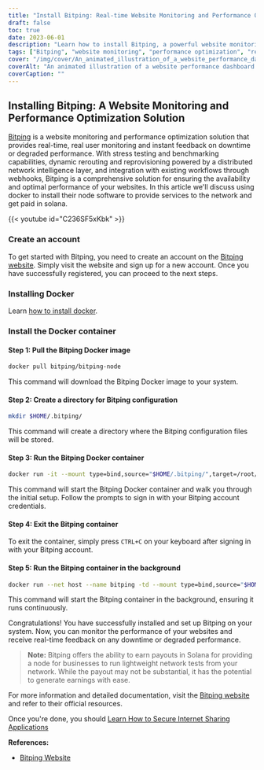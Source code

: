 ```yaml
---
title: "Install Bitping: Real-time Website Monitoring and Performance Optimization"
draft: false
toc: true
date: 2023-06-01
description: "Learn how to install Bitping, a powerful website monitoring and performance optimization solution for real-time feedback on downtime and degraded performance."
tags: ["Bitping", "website monitoring", "performance optimization", "real-time monitoring", "downtime", "degraded performance", "stress testing", "benchmarking", "dynamic rerouting", "reprovisioning", "network intelligence", "webhooks", "Solana", "node", "lightweight network tests", "payouts", "earnings", "website performance", "website analytics", "web monitoring", "performance monitoring", "uptime monitoring", "real user monitoring", "network testing", "website feedback", "website alerts", "network intelligence layer", "monitoring solution", "web performance", "performance metrics"]
cover: "/img/cover/An_animated_illustration_of_a_website_performance_dashboard.png"
coverAlt: "An animated illustration of a website performance dashboard with real-time metrics and alerts."
coverCaption: ""
---
```


## Installing Bitping: A Website Monitoring and Performance Optimization Solution

[Bitping](https://bitping.com) is a website monitoring and performance optimization solution that provides real-time, real user monitoring and instant feedback on downtime or degraded performance. With stress testing and benchmarking capabilities, dynamic rerouting and reprovisioning powered by a distributed network intelligence layer, and integration with existing workflows through webhooks, Bitping is a comprehensive solution for ensuring the availability and optimal performance of your websites. In this article we'll discuss using docker to install their node software to provide services to the network and get paid in solana.

{{< youtube id="C236SF5xKbk" >}}

### Create an account

To get started with Bitping, you need to create an account on the [Bitping website](https://bitping.com). Simply visit the website and sign up for a new account. Once you have successfully registered, you can proceed to the next steps.

### Installing Docker

Learn [how to install docker](https://simeononsecurity.com/other/creating-profitable-low-powered-crypto-miners/#installing-docker).

### Install the Docker container

#### Step 1: Pull the Bitping Docker image
```bash
docker pull bitping/bitping-node
```

This command will download the Bitping Docker image to your system.

#### Step 2: Create a directory for Bitping configuration

```bash
mkdir $HOME/.bitping/
```
This command will create a directory where the Bitping configuration files will be stored.

#### Step 3: Run the Bitping Docker container

```bash
docker run -it --mount type=bind,source="$HOME/.bitping/",target=/root/.bitping bitping/bitping-node:latest
```

This command will start the Bitping Docker container and walk you through the initial setup. Follow the prompts to sign in with your Bitping account credentials.

#### Step 4: Exit the Bitping container
To exit the container, simply press `CTRL+C` on your keyboard after signing in with your Bitping account.

#### Step 5: Run the Bitping container in the background
```bash
docker run --net host --name bitping -td --mount type=bind,source="$HOME/.bitping/",target=/root/.bitping bitping/bitping-node:latest
```

This command will start the Bitping container in the background, ensuring it runs continuously.

Congratulations! You have successfully installed and set up Bitping on your system. Now, you can monitor the performance of your websites and receive real-time feedback on any downtime or degraded performance.

> **Note:** Bitping offers the ability to earn payouts in Solana for providing a node for businesses to run lightweight network tests from your network. While the payout may not be substantial, it has the potential to generate earnings with ease.

For more information and detailed documentation, visit the [Bitping website](https://bitping.com) and refer to their official resources.

Once you're done, you should [Learn How to Secure Internet Sharing Applications](https://simeononsecurity.com/other/how-to-secure-internet-sharing-applications/)

**References:**

- [Bitping Website](https://bitping.com)
